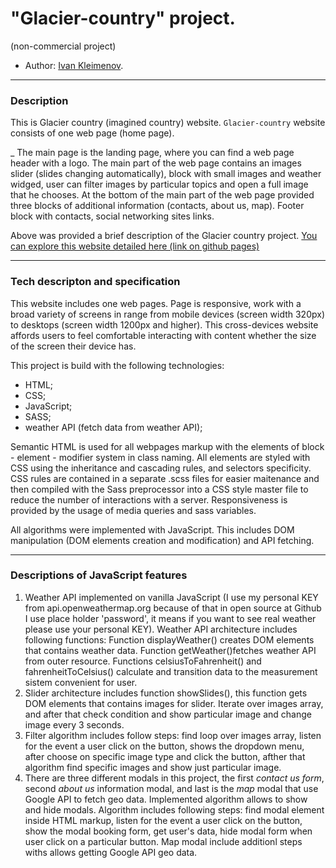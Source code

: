# "Glacier-country" project. 
(non-commercial project)

* Author: [Ivan Kleimenov](https://github.com/kleimenov).

---
### Description
This is Glacier country (imagined country) website. `Glacier-country` website consists of one web page (home page).

_ The main page is the landing page, where you can find a web page header with a logo. 
The main part of the web page contains an images slider (slides changing automatically), block with small images and weather widged, 
user can filter images by particular topics and open a full image that he chooses. 
At the bottom of the main part of the web page provided three blocks of additional information (contacts, about us, map). 
Footer block with contacts, social networking sites links.


Above was provided a brief description of the Glacier country project.
[You can explore this website detailed here (link on github pages)](https://kleimenov.github.io/Glacier-country/)

---
### Tech descripton and specification

This website includes one web pages. Page is responsive, work with a broad variety of screens in range from mobile devices (screen width 320px)
to desktops (screen width 1200px and higher). This cross-devices website affords users to feel comfortable interacting with content whether the size of the screen their device has.

This project is build with the following technologies:

- HTML;
- CSS;
- JavaScript;
- SASS;
- weather API (fetch data from weather API);

Semantic HTML is used for all webpages markup with the elements of block - element - modifier system in class naming. 
All elements are styled with CSS using the inheritance and cascading rules, and selectors specificity. 
CSS rules are contained in a separate .scss files for easier maitenance and then compiled with the Sass preprocessor into a CSS style master file 
to reduce the number of interactions with a server. Responsiveness is provided by the usage of media queries and sass variables. 

All algorithms were implemented with JavaScript. This includes DOM manipulation (DOM elements creation and modification) and API fetching.

---
### Descriptions of JavaScript features 
1) Weather API implemented on vanilla JavaScript (I use my personal KEY from api.openweathermap.org because of that in open source at Github I use place holder 'password', it means if you want to see real weather please use your personal KEY). Weather API architecture includes following functions: Function displayWeather() creates DOM elements that contains weather data. 
Function getWeather()fetches weather API from outer resource. Functions celsiusToFahrenheit() and fahrenheitToCelsius() calculate and transition data to the measurement sistem convenient for user.
2) Slider architecture includes function showSlides(), this function gets DOM elements that contains images for slider. 
Iterate over images array, and after that check condition and show particular image and change image every 3 seconds.
3) Filter algorithm includes follow steps: find loop over images array, listen for the event a user click on the button, shows the dropdown menu, after choose on specific image type and click the button, 
afther that algorithm find specific images and show just particular image.
4) There are three different modals in this project, the first _contact us form_, second _about us_ information modal, and last is the _map_ modal that use Google API to fetch geo data. 
Implemented algorithm allows to show and hide modals. Algorithm includes following steps: find modal element inside HTML markup, listen for the event a user click on the button, show the modal booking form, 
get user's data, hide modal form when user click on a particular button. Map modal include additionl steps withs allows getting Google API geo data.


